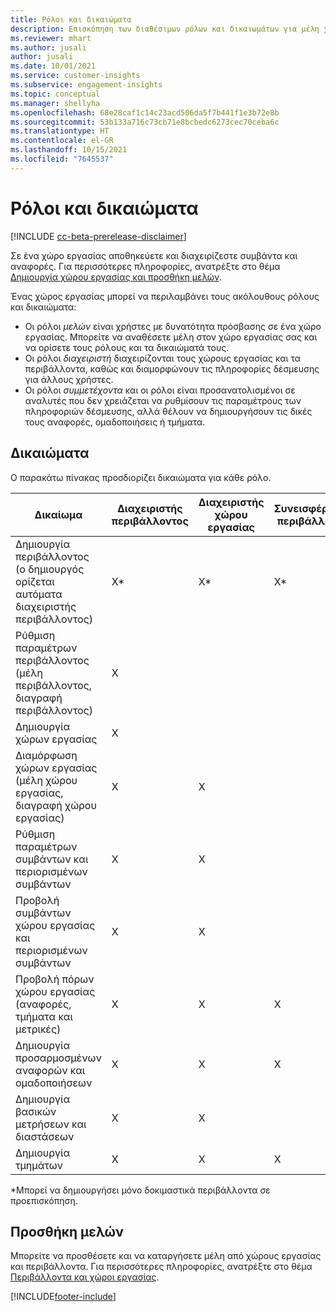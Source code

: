```yaml
---
title: Ρόλοι και δικαιώματα
description: Επισκόπηση των διαθέσιμων ρόλων και δικαιωμάτων για μέλη χώρου εργασίας.
ms.reviewer: mhart
ms.author: jusali
author: jusali
ms.date: 10/01/2021
ms.service: customer-insights
ms.subservice: engagement-insights
ms.topic: conceptual
ms.manager: shellyha
ms.openlocfilehash: 68e28caf1c14c23acd506da5f7b441f1e3b72e8b
ms.sourcegitcommit: 53b133a716c73cb71e8bcbedc6273cec70ceba6c
ms.translationtype: HT
ms.contentlocale: el-GR
ms.lasthandoff: 10/15/2021
ms.locfileid: "7645537"
---
```

# <a name="roles-and-permissions"></a>Ρόλοι και δικαιώματα

[!INCLUDE [cc-beta-prerelease-disclaimer](includes/cc-beta-prerelease-disclaimer.md)]

Σε ένα χώρο εργασίας αποθηκεύετε και διαχειρίζεστε συμβάντα και αναφορές. Για περισσότερες πληροφορίες, ανατρέξτε στο θέμα [Δημιουργία χώρου εργασίας και προσθήκη μελών](create-workspace.md). 

Ένας χώρος εργασίας μπορεί να περιλαμβάνει τους ακόλουθους ρόλους και δικαιώματα:

- Οι ρόλοι *μελών* είναι χρήστες με δυνατότητα πρόσβασης σε ένα χώρο εργασίας. Μπορείτε να αναθέσετε μέλη στον χώρο εργασίας σας και να ορίσετε τους ρόλους και τα δικαιώματά τους. 
- Οι ρόλοι *διαχειριστή* διαχειρίζονται τους χώρους εργασίας και τα περιβάλλοντα, καθώς και διαμορφώνουν τις πληροφορίες δέσμευσης για άλλους χρήστες. 
- Οι ρόλοι *συμμετέχοντα* και οι ρόλοι είναι προσανατολισμένοι σε αναλυτές που δεν χρειάζεται να ρυθμίσουν τις παραμέτρους των πληροφοριών δέσμευσης, αλλά θέλουν να δημιουργήσουν τις δικές τους αναφορές, ομαδοποιήσεις ή τμήματα.

## <a name="permissions"></a>Δικαιώματα
  
Ο παρακάτω πίνακας προσδιορίζει δικαιώματα για κάθε ρόλο. 

| Δικαίωμα | Διαχειριστής περιβάλλοντος | Διαχειριστής χώρου εργασίας | Συνεισφέροντος περιβάλλοντος | Συνεισφέροντος χώρου εργασίας | 
|--|--|--|--|--|
| Δημιουργία περιβάλλοντος (ο δημιουργός ορίζεται αυτόματα διαχειριστής περιβάλλοντος) | X* | X* | X* | X* |  
| Ρύθμιση παραμέτρων περιβάλλοντος (μέλη περιβάλλοντος, διαγραφή περιβάλλοντος) | X |  |  |  |  
| Δημιουργία χώρων εργασίας | X |  |  |  |  
| Διαμόρφωση χώρων εργασίας (μέλη χώρου εργασίας, διαγραφή χώρου εργασίας) | X | X |  |  |  
| Ρύθμιση παραμέτρων συμβάντων και περιορισμένων συμβάντων | X | X | |  |  
| Προβολή συμβάντων χώρου εργασίας και περιορισμένων συμβάντων | X | X | |  |  
| Προβολή πόρων χώρου εργασίας (αναφορές, τμήματα και μετρικές)| X | X | X | X |  
| Δημιουργία προσαρμοσμένων αναφορών και ομαδοποιήσεων | X | X | X | X |  
| Δημιουργία βασικών μετρήσεων και διαστάσεων| X | X |  |  |  
| Δημιουργία τμημάτων| X | X | X | X |  

*Μπορεί να δημιουργήσει μόνο δοκιμαστικά περιβάλλοντα σε προεπισκόπηση. 

## <a name="add-members"></a>Προσθήκη μελών

Μπορείτε να προσθέσετε και να καταργήσετε μέλη από χώρους εργασίας και περιβάλλοντα. Για περισσότερες πληροφορίες, ανατρέξτε στο θέμα [Περιβάλλοντα και χώροι εργασίας](manage-environments-workspaces.md).


[!INCLUDE[footer-include](../includes/footer-banner.md)]
